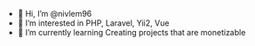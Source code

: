 - 👋 Hi, I’m @nivlem96
- 👀 I’m interested in PHP, Laravel, Yii2, Vue
- 🌱 I’m currently learning Creating projects that are monetizable
